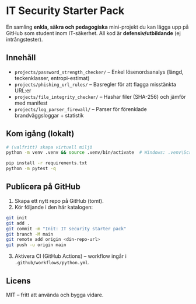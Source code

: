 # IT Security Starter Pack

En samling **enkla, säkra och pedagogiska** mini-projekt du kan lägga upp på GitHub som student inom IT-säkerhet.
All kod är **defensiv/utbildande** (ej intrångstester).

## Innehåll
- `projects/password_strength_checker/` – Enkel lösenordsanalys (längd, teckenklasser, entropi-estimat)
- `projects/phishing_url_rules/` – Basregler för att flagga misstänkta URL:er
- `projects/file_integrity_checker/` – Hashar filer (SHA-256) och jämför med manifest
- `projects/log_parser_firewall/` – Parser för förenklade brandväggsloggar + statistik

## Kom igång (lokalt)
```bash
# (valfritt) skapa virtuell miljö
python -m venv .venv && source .venv/bin/activate  # Windows: .venv\Scripts\activate

pip install -r requirements.txt
python -m pytest -q
```

## Publicera på GitHub
1. Skapa ett nytt repo på GitHub (tomt).
2. Kör följande i den här katalogen:
```bash
git init
git add .
git commit -m "Init: IT security starter pack"
git branch -M main
git remote add origin <din-repo-url>
git push -u origin main
```
3. Aktivera CI (GitHub Actions) – workflow ingår i `.github/workflows/python.yml`.

## Licens
MIT – fritt att använda och bygga vidare.
